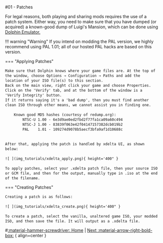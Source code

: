 #01 - Patches

For legal reasons, both playing and sharing mods requires the use of a patch system.
Either way, you need to make sure that you have dumped (or acquired) a known-good dump of Luigi's Mansion, which can be done using [Dolphin Emulator.](https://www.lbmwiki.net/tools/dolphin/)

!!! warning "Warning"
	If you intend on modding the PAL version, we highly recommend using PAL 1.01; all of our hosted PAL hacks are based on this version.

=== "Applying Patches"
	
	Make sure that Dolphin knows where your game files are. At the top of the window, choose Options → Configuration → Paths and add the location of your ISO file(s) to this section.
	Back on the main view, right click your game and choose Properties.
	Click on the 'Verify' tab, and at the bottom of the window is a 'Verify Integrity' button.
	If it returns saying it's a 'bad dump', then you must find another clean ISO through other means, we cannot assist you in finding one.
	
		Known good MD5 hashes (courtesy of redump.org):
			NTSC-U 1.00 - 6e3d9ae0ed2fbd2f77fa1ca09a60c494
			NTSC-J 1.00 - 83839f063e42f04147157382dcb019b2
			PAL    1.01 - 109274d9078b5aecf3bfa9af1d10688c

		
	After that, applying the patch is handled by xdelta UI, as shown below:
	
	![ ](img_tutorials/xdelta_apply.png){ height='400" }
	
	To apply patches, select your .xdelta patch file, then your source ISO or GCM file, and then for the output, manually type in .iso at the end of the filename.

=== "Creating Patches"

	Creating a patch is as follows:
	
	![ ](img_tutorials/xdelta_create.png){ height='400" }
	
	To create a patch, select the vanilla, unaltered game ISO, your modded ISO, and then save the file. It will output as a .xdelta file.

		
#[:material-hammer-screwdriver: Home](https://www.lbmwiki.net/tutorials) | [Next :material-arrow-right-bold-box:](02_Recommended_Tools.md) { align=center }